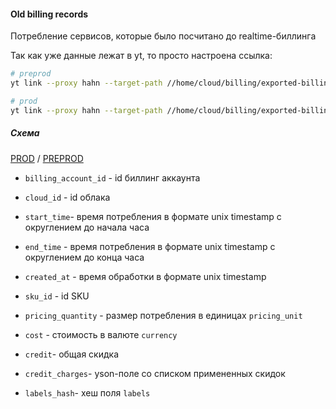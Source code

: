 #### Old billing records

Потребление сервисов, которые было посчитано до realtime-биллинга

Так как уже данные лежат в yt, то просто настроена ссылка:

```bash
# preprod
yt link --proxy hahn --target-path //home/cloud/billing/exported-billing-tables/billing_records_preprod_enriched --link-path //home/cloud-dwh/data/preprod/raw/billing/old_billing_records

# prod
yt link --proxy hahn --target-path //home/cloud/billing/exported-billing-tables/billing_records_prod_enriched --link-path //home/cloud-dwh/data/prod/raw/billing/old_billing_records
```

##### Схема

[PROD](https://yt.yandex-team.ru/hahn/navigation?path=//home/cloud-dwh/data/prod/raw/billing/old_billing_records)
/ [PREPROD](https://yt.yandex-team.ru/hahn/navigation?path=//home/cloud-dwh/data/preprod/raw/billing/old_billing_records)

* `billing_account_id` - id биллинг аккаунта
* `cloud_id` - id облака

* `start_time`- время потребления в формате unix timestamp с округлением до начала часа
* `end_time` - время потребления в формате unix timestamp с округлением до конца часа
* `created_at` - время обработки в формате unix timestamp

* `sku_id` - id SKU
* `pricing_quantity` - размер потребления в единицах `pricing_unit`
* `cost` - стоимость в валюте `currency`
* `credit`- общая скидка
* `credit_charges`- yson-поле со списком примененных скидок

* `labels_hash`- хеш поля `labels`
